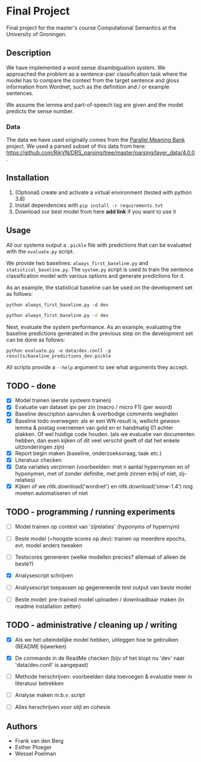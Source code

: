 # Final Project
Final project for the master's course Computational Semantics at the University of Groningen.

## Description
We have implemented a word sense disambiguation system.
We approached the problem as a sentence-pair classification task where the model has to compare the context from the target sentence and gloss information from Wordnet, such as the definition and / or example sentences.

We assume the lemma and part-of-speech tag are given and the model predicts the sense number.
### Data
The data we have used originally comes from the [Parallel Meaning Bank](https://pmb.let.rug.nl/) project.
We used a parsed subset of this data from here: <https://github.com/RikVN/DRS_parsing/tree/master/parsing/layer_data/4.0.0>.

## Installation
1. (Optional) create and activate a virtual environment (tested with python 3.8)
2. Install dependencies with `pip install -r requirements.txt`
3. Download our best model from here **add link** if you want to use it

## Usage
All our systems output a `.pickle` file with predictions that can be evaluated with the `evaluate.py` script.

We provide two baselines: `always_first_baseline.py` and `statistical_baseline.py`.
The `system.py` script is used to train the sentence classification model with various options and generate predictions for it.

As an example, the statistical baseline can be used on the development set as follows:

`python always_first_baseline.py -d dev`
```bash
python always_first_baseline.py -d dev
```

Next, evaluate the system performance. As an example, evaluating the baseline predictions generated in the previous step on the development set can be done as follows:

`python evaluate.py -e data/dev.conll -p results/baseline_predictions_dev.pickle`

All scripts provide a `--help` argument to see what arguments they accept.

## TODO - done
- [x] Model trainen (eerste systeem trainen)
- [x] Evaluatie van dataset ipv per zin (macro / micro F1) (per woord)
- [x] Baseline description aanvullen & overbodige comments weghalen
- [x] Baseline todo overwegen: als er een WN result is, wellicht gewoon lemma & postag overnemen van gold en er handmatig 01 achter plakken. Of wel huidige code houden. (als we evaluatie van documenten hebben, dan even kijken of dit veel verschil geeft of dat het enkele uitzonderingen zijn)
- [x] Report begin maken (baseline, onderzoeksvraag, taak etc.)
- [x] Literatuur checken
- [x] Data variaties verzinnen (voorbeelden: met n aantal hypernymen en of hyponymen, met of zonder definitie, met pmb zinnen erbij of niet, zij-relaties)
- [x] Kijken of we nltk.download('wordnet') en nltk.download('omw-1.4') nog moeten automatiseren of niet

## TODO - programming / running experiments
- [ ] Model trainen op context van 'zijrelaties' (hyponyms of hypernym)
- [ ] Beste model (=hoogste scores op dev): trainen op meerdere epochs, evt. model anders tweaken
- [ ] Testscores genereren (welke modellen precies? allemaal of alleen de beste?)
- [x] Analysescript schrijven
- [ ] Analysescript toepassen op gegenereerde test output van beste model
- [ ] Beste model: pre-trained model uploaden / downloadbaar maken (in readme installation zetten)


## TODO - administrative / cleaning up / writing
- [x] Als we het uiteindelijke model hebben, uitleggen hoe te gebruiken (README bijwerken)
- [x] De commands in de ReadMe checken (bijv of het klopt nu 'dev' naar 'data/dev.conll' is aangepast)
- [ ] Methode herschrijven: voorbeelden data toevoegen & evaluatie meer in literatuur betrekken
- [ ] Analyse maken m.b.v. script
- [ ] Alles herschrijven voor stijl en cohesie


## Authors
* Frank van den Berg
* Esther Ploeger
* Wessel Poelman

